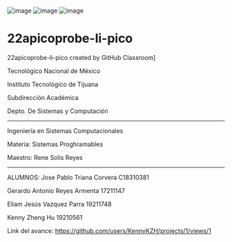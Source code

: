 
![image](https://user-images.githubusercontent.com/65438145/162041790-23b37b0c-a65b-476b-9255-fc61326d9763.png)
![image](https://user-images.githubusercontent.com/65438145/162041804-b8a7e51d-537a-4641-82c1-ee5f7e09a35c.png)
![image](https://user-images.githubusercontent.com/65438145/162041821-6947bd91-6f0d-4875-9eaa-cc8104e5923e.png)

# 22apicoprobe-li-pico
22apicoprobe-li-pico created by GitHub Classroom]

Tecnológico Nacional de México

Instituto Tecnológico de Tijuana

Subdirección Académica

Depto. De Sistemas y Computación

-------------------------------------
Ingeniería en Sistemas Computacionales

Materia: Sistemas Proghramables 

Maestro: Rene Solís Reyes

-------------------------------------
ALUMNOS:
Jose Pablo Triana Corvera C18310381

Gerardo Antonio Reyes Armenta 17211147

Eliam Jesús Vazquez Parra 19211748

Kenny Zheng Hu 19210561

Link del avance: https://github.com/users/KennyKZH/projects/1/views/1
